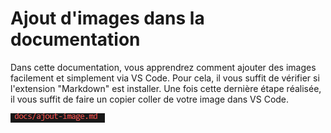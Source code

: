 # Ajout d'images dans la documentation

Dans cette documentation, vous apprendrez comment ajouter des images facilement et simplement via VS Code.
Pour cela, il vous suffit de vérifier si l'extension "Markdown" est installer. Une fois cette dernière étape réalisée, il vous suffit de faire un copier coller de votre image dans VS Code.

![Alt text](image.png)